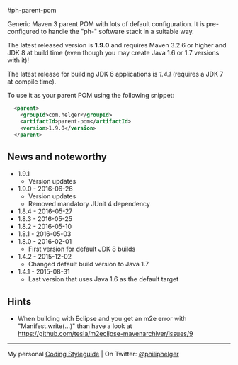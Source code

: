 #ph-parent-pom

Generic Maven 3 parent POM with lots of default configuration.
It is pre-configured to handle the "ph-" software stack in a suitable way.

The latest released version is **1.9.0** and requires Maven 3.2.6 or higher and JDK 8 at build time (even though you may create Java 1.6 or 1.7 versions with it)!

The latest release for building JDK 6 applications is *1.4.1* (requires a JDK 7 at compile time).

To use it as your parent POM using the following snippet:
```xml
  <parent>
    <groupId>com.helger</groupId>
    <artifactId>parent-pom</artifactId>
    <version>1.9.0</version>
  </parent>
```

## News and noteworthy

  * 1.9.1
    * Version updates
  * 1.9.0 - 2016-06-26
    * Version updates
    * Removed mandatory JUnit 4 dependency
 * 1.8.4 - 2016-05-27
 * 1.8.3 - 2016-05-25
 * 1.8.2 - 2016-05-10
 * 1.8.1 - 2016-05-03
 * 1.8.0 - 2016-02-01
   * First version for default JDK 8 builds
 * 1.4.2 - 2015-12-02
   * Changed default build version to Java 1.7
 * 1.4.1 - 2015-08-31
   * Last version that uses Java 1.6 as the default target  
    
  
## Hints

  * When building with Eclipse and you get an m2e error with "Manifest.write(...)" than have a look at https://github.com/tesla/m2eclipse-mavenarchiver/issues/9

---

My personal [Coding Styleguide](https://github.com/phax/meta/blob/master/CodeingStyleguide.md) |
On Twitter: <a href="https://twitter.com/philiphelger">@philiphelger</a>
